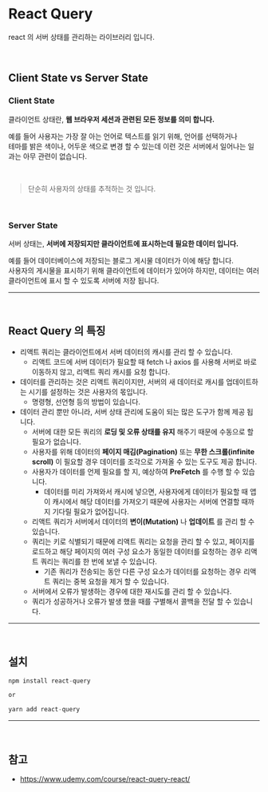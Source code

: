 # React Query 
react 의 서버 상태를 관리하는 라이브러리 입니다.

<br>

## Client State vs Server State
### Client State
클라이언트 상태란, __웹 브라우저 세션과 관련된 모든 정보를 의미 합니다.__

예를 들어 사용자는 가장 잘 아는 언어로 텍스트를 읽기 위해, 언어를 선택하거나 <br>
테마를 밝은 색이나, 어두운 색으로 변경 할 수 있는데 이런 것은 서버에서 일어나는 일과는 아무 관련이 없습니다.

<br>

> 단순히 사용자의 상태를 추적하는 것 입니다.

<br>

### Server State
서버 상태는, __서버에 저장되지만 클라이언트에 표시하는데 필요한 데이터 입니다.__

예를 들어 데이터베이스에 저장되는 블로그 게시물 데이터가 이에 해당 합니다. <br>
사용자의 게시물을 표시하기 위해 클라이언트에 데이터가 있어야 하지만, 데이터는 여러 클라이언트에 표시 할 수 있도록 서버에 저장 됩니다.

***
<br>

## React Query 의 특징
- 리액트 쿼리는 클라이언트에서 서버 데이터의 캐시를 관리 할 수 있습니다.
    - 리액트 코드에 서버 데이터가 필요할 때 fetch 나 axios 를 사용해 서버로 바로 이동하지 않고, 리액트 쿼리 캐시를 요청 합니다. 
- 데이터를 관리하는 것은 리액트 쿼리이지만, 서버의 새 데이터로 캐시를 업데이트하는 시기를 설정하는 것은 사용자의 몫입니다.
    - 명령형, 선언형 등의 방법이 있습니다.
- 데이터 관리 뿐만 아니라, 서버 상태 관리에 도움이 되는 많은 도구가 함께 제공 됩니다.
    - 서버에 대한 모든 쿼리의 __로딩 및 오류 상태를 유지__ 해주기 때문에 수동으로 할 필요가 없습니다.
    - 사용자를 위해 데이터의 __페이지 매김(Pagination)__ 또는 __무한 스크롤(infinite scroll)__ 이 필요할 경우 데이터를 조각으로 가져올 수 있는 도구도 제공 합니다.
    - 사용자가 데이터를 언제 필요를 할 지, 예상하여 __PreFetch__ 를 수행 할 수 있습니다.
        - 데이터를 미리 가져와서 캐시에 넣으면, 사용자에게 데이터가 필요할 때 앱이 캐시에서 해당 데이터를 가져오기 때문에 사용자는 서버에 연결할 때까지 기다릴 필요가 없어집니다.
    - 리액트 쿼리가 서버에서 데이터의 __변이(Mutation)__ 나 __업데이트__ 를 관리 할 수 있습니다.
    - 쿼리는 키로 식별되기 때문에 리액트 쿼리는 요청을 관리 할 수 있고, 페이지를 로드하고 해당 페이지의 여러 구성 요소가 동일한 데이터를 요청하는 경우 리액트 쿼리는 쿼리를 한 번에 보낼 수 있습니다.
        - 기존 쿼리가 전송되는 동안 다른 구성 요소가 데이터를 요청하는 경우 리액트 쿼리는 중복 요청을 제거 할 수 있습니다.
    - 서버에서 오류가 발생하는 경우에 대한 재시도를 관리 할 수 있습니다. 
    - 쿼리가 성공하거나 오류가 발생 했을 때를 구별해서 콜백을 전달 할 수 있습니다.

***
<br>

## 설치
```js
npm install react-query

or

yarn add react-query
```

***
<br>

## 참고
- https://www.udemy.com/course/react-query-react/